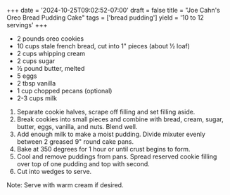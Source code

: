 +++
date = '2024-10-25T09:02:52-07:00'
draft = false
title = "Joe Cahn's Oreo Bread Pudding Cake"
tags = ['bread pudding']
yield = '10 to 12 servings'
+++

* 2 pounds oreo cookies
* 10 cups stale french bread, cut into 1" pieces (about ½ loaf)
* 2 cups whipping cream
* 2 cups sugar
* ½ pound butter, melted
* 5 eggs
* 2 tbsp vanilla
* 1 cup chopped pecans (optional)
* 2-3 cups milk

1. Separate cookie halves, scrape off filling and set filling aside. 
2. Break cookies into small pieces and combine with bread, cream, sugar, butter, eggs, vanilla, and nuts. Blend well.
3. Add enough milk to make a moist pudding. Divide mixuter evenly between 2 greased 9" round cake pans.
4. Bake at 350 degrees for 1 hour or until crust begins to form.
5. Cool and remove puddings from pans. Spread reserved cookie filling over top of one pudding and top with second.
6. Cut into wedges to serve.

Note: Serve with warm cream if desired.